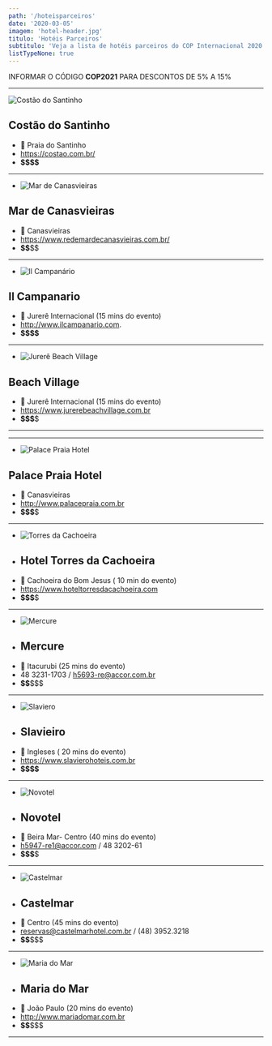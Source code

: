 ```yaml
---
path: '/hoteisparceiros'
date: '2020-03-05'
imagem: 'hotel-header.jpg'
titulo: 'Hotéis Parceiros'
subtitulo: 'Veja a lista de hotéis parceiros do COP Internacional 2020'
listTypeNone: true
---
```


INFORMAR O CÓDIGO **COP2021** PARA DESCONTOS DE 5% A 15%

---

![Costão do Santinho](../images/costao-logo-01.png)
## Costão do Santinho
<carousel slides='costao-santinho-01.jpg,costao-santinho-02.webp,costao-santinho-03.jpg,costao-santinho-04.jpg'></carousel>
- 📍 Praia do Santinho
- https://costao.com.br/
- **\$\$\$\$**

***

- ![Mar de Canasvieiras](../images/mar-canasvieiras-logo-01.png)
## Mar de Canasvieiras
<carousel slides='mar-canasvieiras-01.jpg,mar-canasvieiras-02.jpg,mar-canasvieiras-03.jpg'></carousel>
- 📍 Canasvieiras
- https://www.redemardecanasvieiras.com.br/
- **\$\$**\$\$

---

- ![Il Campanário](../images/il-campanario-logo.png)
## Il Campanario
<carousel slides='il-campanario-01.jpg,il-campanario-02.jpg,il-campanario-03.jpg'></carousel>
- 📍 Jurerê Internacional (15 mins do evento)
- http://www.ilcampanario.com.
- **\$\$\$\$**

---

- ![Jurerê Beach Village](../images/jurere-logo.png)
## Beach Village
<carousel slides='jurere-01.jpg,jurere-02.jpg,jurere-03.jpg,jurere-04.jpg'></carousel>
- 📍 Jurerê Internacional (15 mins do evento)
- https://www.jurerebeachvillage.com.br
- **\$\$\$**\$

---

---

- ![Palace Praia Hotel](../images/palace-logo.png)
## Palace Praia Hotel
- 📍 Canasvieiras
- http://www.palacepraia.com.br
- **\$\$\$**\$

---

- ![Torres da Cachoeira](../images/torres-logo.png)
- ## Hotel Torres da Cachoeira
- 📍 Cachoeira do Bom Jesus ( 10 min do evento)
- https://www.hoteltorresdacachoeira.com
- **\$\$\$**\$

---


- ![Mercure](../images/mercure-logo.png)
- ## Mercure
- 📍 Itacurubi (25 mins do evento)
- 48 3231-1703 / h5693-re@accor.com.br
- **\$\$**\$\$\$

---

- ![Slaviero](../images/slaviero-logo-01.png)
- ## Slavieiro
- 📍 Ingleses ( 20 mins do evento)
- https://www.slavierohoteis.com.br
- **\$\$\$\$**

---

- ![Novotel](../images/novotel-logo.png)
- ## Novotel
- 📍 Beira Mar- Centro (40 mins do evento)
- h5947-re1@accor.com / 48 3202-61
- **\$\$\$**\$

---

- ![Castelmar](../images/castel-logo.png)
- ## Castelmar
- 📍 Centro (45 mins do evento)
- reservas@castelmarhotel.com.br / (48) 3952.3218
- **\$\$**\$\$\$

---

- ![Maria do Mar](../images/maria-mar-logo.png)
- ## Maria do Mar
- 📍 João Paulo (20 mins do evento)
- http://www.mariadomar.com.br
- **\$\$**\$\$\$

---
